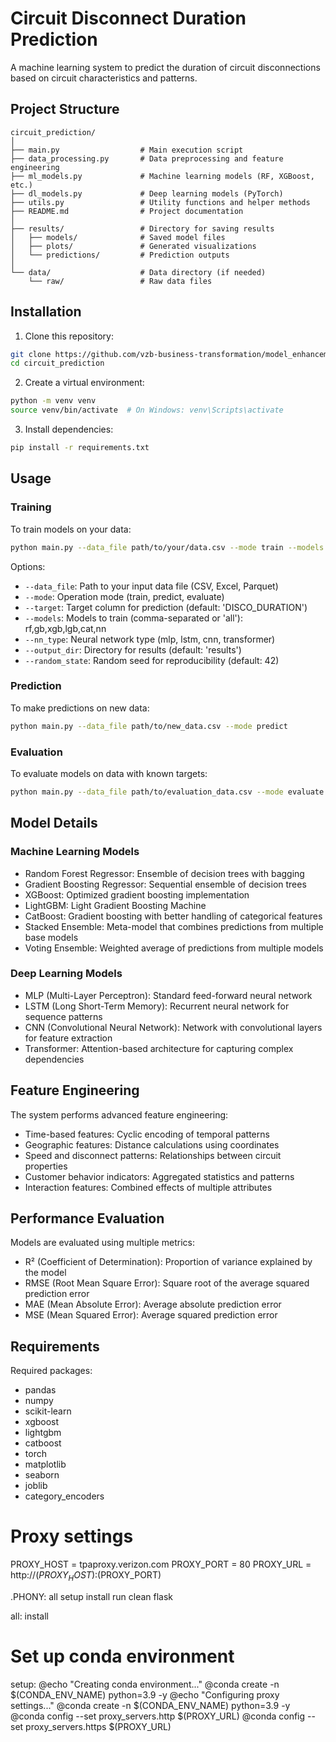 # Circuit Disconnect Duration Prediction

A machine learning system to predict the duration of circuit disconnections based on circuit characteristics and patterns.

## Project Structure

```
circuit_prediction/
│
├── main.py                  # Main execution script
├── data_processing.py       # Data preprocessing and feature engineering
├── ml_models.py             # Machine learning models (RF, XGBoost, etc.)
├── dl_models.py             # Deep learning models (PyTorch)
├── utils.py                 # Utility functions and helper methods
├── README.md                # Project documentation
│
├── results/                 # Directory for saving results
│   ├── models/              # Saved model files
│   ├── plots/               # Generated visualizations
│   └── predictions/         # Prediction outputs
│
└── data/                    # Data directory (if needed)
    └── raw/                 # Raw data files
```

## Installation

1. Clone this repository:
```bash
git clone https://github.com/vzb-business-transformation/model_enhancement.git 
cd circuit_prediction
```

2. Create a virtual environment:
```bash
python -m venv venv
source venv/bin/activate  # On Windows: venv\Scripts\activate
```

3. Install dependencies:
```bash
pip install -r requirements.txt
```

## Usage

### Training

To train models on your data:

```bash
python main.py --data_file path/to/your/data.csv --mode train --models all
```

Options:
- `--data_file`: Path to your input data file (CSV, Excel, Parquet)
- `--mode`: Operation mode (train, predict, evaluate)
- `--target`: Target column for prediction (default: 'DISCO_DURATION')
- `--models`: Models to train (comma-separated or 'all'): rf,gb,xgb,lgb,cat,nn
- `--nn_type`: Neural network type (mlp, lstm, cnn, transformer)
- `--output_dir`: Directory for results (default: 'results')
- `--random_state`: Random seed for reproducibility (default: 42)

### Prediction

To make predictions on new data:

```bash
python main.py --data_file path/to/new_data.csv --mode predict
```

### Evaluation

To evaluate models on data with known targets:

```bash
python main.py --data_file path/to/evaluation_data.csv --mode evaluate
```

## Model Details

### Machine Learning Models

- Random Forest Regressor: Ensemble of decision trees with bagging
- Gradient Boosting Regressor: Sequential ensemble of decision trees
- XGBoost: Optimized gradient boosting implementation
- LightGBM: Light Gradient Boosting Machine
- CatBoost: Gradient boosting with better handling of categorical features
- Stacked Ensemble: Meta-model that combines predictions from multiple base models
- Voting Ensemble: Weighted average of predictions from multiple models

### Deep Learning Models

- MLP (Multi-Layer Perceptron): Standard feed-forward neural network
- LSTM (Long Short-Term Memory): Recurrent neural network for sequence patterns
- CNN (Convolutional Neural Network): Network with convolutional layers for feature extraction
- Transformer: Attention-based architecture for capturing complex dependencies

## Feature Engineering

The system performs advanced feature engineering:

- Time-based features: Cyclic encoding of temporal patterns
- Geographic features: Distance calculations using coordinates
- Speed and disconnect patterns: Relationships between circuit properties
- Customer behavior indicators: Aggregated statistics and patterns
- Interaction features: Combined effects of multiple attributes

## Performance Evaluation

Models are evaluated using multiple metrics:

- R² (Coefficient of Determination): Proportion of variance explained by the model
- RMSE (Root Mean Square Error): Square root of the average squared prediction error
- MAE (Mean Absolute Error): Average absolute prediction error
- MSE (Mean Squared Error): Average squared prediction error

## Requirements

Required packages:
- pandas
- numpy
- scikit-learn
- xgboost
- lightgbm
- catboost
- torch
- matplotlib
- seaborn
- joblib
- category_encoders

# Proxy settings
PROXY_HOST = tpaproxy.verizon.com
PROXY_PORT = 80
PROXY_URL = http://$(PROXY_HOST):$(PROXY_PORT)

.PHONY: all setup install run clean flask

all: install

# Set up conda environment
setup:
	@echo "Creating conda environment..."
	@conda create -n $(CONDA_ENV_NAME) python=3.9 -y
	@echo "Configuring proxy settings..."
	@conda create -n $(CONDA_ENV_NAME) python=3.9 -y
	@conda config --set proxy_servers.http $(PROXY_URL)
	@conda config --set proxy_servers.https $(PROXY_URL)

